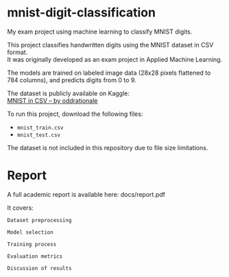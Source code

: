 # mnist-digit-classification
My exam project using machine learning to classify MNIST digits.

This project classifies handwritten digits using the MNIST dataset in CSV format.  
It was originally developed as an exam project in Applied Machine Learning.

The models are trained on labeled image data (28x28 pixels flattened to 784 columns), and predicts digits from 0 to 9.

The dataset is publicly available on Kaggle:  
[MNIST in CSV – by oddrationale](https://www.kaggle.com/datasets/oddrationale/mnist-in-csv/data)

To run this project, download the following files:
- `mnist_train.csv`
- `mnist_test.csv`

The dataset is not included in this repository due to file size limitations.

# Report

A full academic report is available here:
docs/report.pdf

It covers:

    Dataset preprocessing

    Model selection

    Training process

    Evaluation metrics

    Discussion of results
